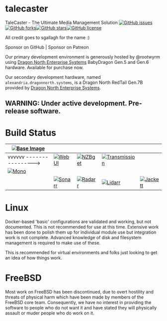 # talecaster
TaleCaster - The Ultimate Media Management Solution
[![GitHub issues](https://img.shields.io/github/issues/rootwyrm/talecaster?style=for-the-badge)](https://github.com/rootwyrm/talecaster/issues)[![GitHub forks](https://img.shields.io/github/forks/rootwyrm/talecaster?style=for-the-badge)](https://github.com/rootwyrm/talecaster/network)[![GitHub stars](https://img.shields.io/github/stars/rootwyrm/talecaster?style=for-the-badge)](https://github.com/rootwyrm/talecaster/stargazers)[![GitHub license](https://img.shields.io/github/license/rootwyrm/talecaster?style=for-the-badge)](https://github.com/rootwyrm/talecaster)

All credit goes to sgallagh for the name :)

Sponsor on GitHub | Sponsor on Patreon

Our primary development environment is generously hosted by @rootwyrm using [Dragon North Enterprise Systems](https://www.dragonnorth.systems) BabyDragon Gen.5 and Gen.6 hardware. Available for purchase now.

Our secondary development hardware, named `alexandria.dragonnorth.systems`, is a Dragon North RedTail Gen.7B provided by [Dragon North Enterprise Systems](https://www.dragonnorth.systems).

## WARNING: Under active development. Pre-release software.

# Build Status
| [![Base Image](https://github.com/rootwyrm/talecaster/actions/workflows/tc_docker.yml/badge.svg)](https://github.com/rootwyrm/talecaster/actions/workflows/tc_docker.yml) |                                                                                                                                                                                       |                                                                                                                                                                                 |   |   |
|---------------------------------------------------------------------------------------------------------------------------------------------------------------------------------|---------------------------------------------------------------------------------------------------------------------------------------------------------------------------------------|---------------------------------------------------------------------------------------------------------------------------------------------------------------------------------|---|---|
| vvvvvv ----------------> | [![Web UI](https://github.com/rootwyrm/talecaster/actions/workflows/tc_frontend.yml/badge.svg)](https://github.com/rootwyrm/talecaster/actions/workflows/tc_frontend.yml) | [![NZBget](https://github.com/rootwyrm/talecaster/actions/workflows/tc_nzbget.yml/badge.svg)](https://github.com/rootwyrm/talecaster/actions/workflows/tc_nzbget.yml) | [![Transmission](https://github.com/rootwyrm/talecaster/actions/workflows/tc_transmission.yml/badge.svg)](https://github.com/rootwyrm/talecaster/actions/workflows/tc_transmission.yml) |   |
| [![Mono](https://github.com/rootwyrm/talecaster/actions/workflows/tc_mono.yml/badge.svg)](https://github.com/rootwyrm/talecaster/actions/workflows/tc_mono.yml)                                                                                                                                                                                |                                                                                                                                                                                       |                                                                                                                                                                                 |   |   |
|                                                                                                                                                                                 | [![Sonarr](https://github.com/rootwyrm/talecaster/actions/workflows/tc_sonarr.yml/badge.svg)](https://github.com/rootwyrm/talecaster/actions/workflows/tc_sonarr.yml) | [![Radarr](https://github.com/rootwyrm/talecaster/actions/workflows/tc_radarr.yml/badge.svg)](https://github.com/rootwyrm/talecaster/actions/workflows/tc_radarr.yml) | [![Lidarr](https://github.com/rootwyrm/talecaster/actions/workflows/tc_lidarr.yml/badge.svg)](https://github.com/rootwyrm/talecaster/actions/workflows/tc_lidarr.yml) | [![Jackett](https://github.com/rootwyrm/talecaster/actions/workflows/tc_jackett.yml/badge.svg)](https://github.com/rootwyrm/talecaster/actions/workflows/tc_jackett.yml) |

# Linux
Docker-based 'basic' configurations are validated and working, but not documented. This is not recommended for use at this time. Extensive work has been done to polish them up for individual module use but integration work is not complete. Advanced knowledge of disk and filesystem management is required to make use of these.

This is recommended for virtual environments and folks just looking to get an idea of how things work.

# FreeBSD
Most work on FreeBSD has been discontinued, due to overt hostility and threats of physical harm which have been made by members of the FreeBSD core team. Consequently, we have no interest in providing the software to people who do not want it and have stated they will physically assault or muder people who do work on it.
